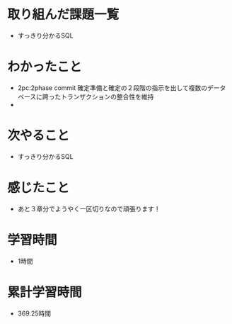 # 取り組んだ課題一覧
- すっきり分かるSQL

# わかったこと
- 2pc:2phase commit 確定準備と確定の２段階の指示を出して複数のデータベースに跨ったトランザクションの整合性を維持
- 

# 次やること
- すっきり分かるSQL

# 感じたこと
- あと３章分でようやく一区切りなので頑張ります！

# 学習時間
- 1時間

# 累計学習時間
- 369.25時間
